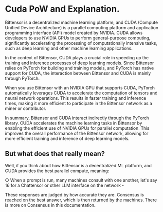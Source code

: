 # Cuda PoW and Explanation. 

Bittensor is a decentralized machine learning platform, and CUDA (Compute Unified Device Architecture) is a parallel computing platform and application programming interface (API) model created by NVIDIA. CUDA allows developers to use NVIDIA GPUs to perform general-purpose computing, significantly accelerating the processing of computationally intensive tasks, such as deep learning and other machine learning applications.

In the context of Bittensor, CUDA plays a crucial role in speeding up the training and inference processes of deep learning models. Since Bittensor relies on PyTorch for building and training models, and PyTorch has native support for CUDA, the interaction between Bittensor and CUDA is mainly through PyTorch.

When you use Bittensor with an NVIDIA GPU that supports CUDA, PyTorch automatically leverages CUDA to accelerate the computation of tensors and neural network operations. This results in faster training and inference times, making it more efficient to participate in the Bittensor network as a miner or contributor.

In summary, Bittensor and CUDA interact indirectly through the PyTorch library. CUDA accelerates the machine learning tasks in Bittensor by enabling the efficient use of NVIDIA GPUs for parallel computation. This improves the overall performance of the Bittensor network, allowing for more efficient training and inference of deep learning models.

## But what does that really mean?

Well, if you think about how Bittensor is a decentralized ML platform, and CUDA provides the best parallel compute, meaning:

○ When a prompt is run, many machines consult with one another, let's say 16 for a Chattensor or other LLM interface on the network -

These responses are judged by how accurate they are. Consensus is reached on the best answer, which is then returned by the machines. There is more on Consensus in this documentation. 
